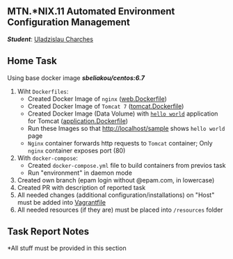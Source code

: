 MTN.*NIX.11 Automated Environment Configuration Management
---

***Student***: [Uladzislau Charches](https://upsa.epam.com/workload/employeeView.do?employeeId=4060741400038705754#emplTab=general)

Home Task
---

Using base docker image ***sbeliakou/centos:6.7***

1. Wiht ```Dockerfiles```:
    - Created Docker Image of ```nginx``` ([web.Dockerfile](/web.Dockerfile))
    - Created Docker Image of ```Tomcat 7``` ([tomcat.Dockerfile](/tomcat.Dockerfile))
    - Created Docker Image (Data Volume) with [```hello world```](https://tomcat.apache.org/tomcat-7.0-doc/appdev/sample/sample.war) application for Tomcat ([application.Dockerfile](application.Dockerfile))
    - Run these Images so that [http://localhost/sample](/resources/Screenshot-2.png) shows ```hello world``` page
    - ```Nginx``` container forwards http requests to ```Tomcat``` container; Only ```nginx``` container exposes port (80)
2. With ```docker-compose```:
    - Created ```docker-compose.yml``` file to build containers from previos task
    - Run "environment" in daemon mode
3. Created own branch (epam login without @epam.com, in lowercase)
4. Created PR with description of reported task
5. All needed changes (additional configuration/installations) on "Host" must be added into [Vagrantfile](/Vagrantfile)
6. All needed resources (if they are) must be placed into ```/resources``` folder

Task Report Notes
---
*All stuff must be provided in this section
